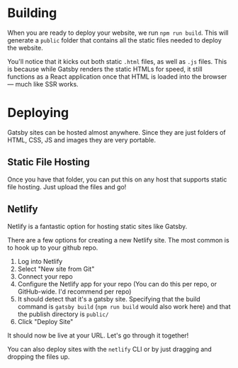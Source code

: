 # Building

When you are ready to deploy your website, we run `npm run build`. This will generate a `public` folder that contains all the static files needed to deploy the website.

You'll notice that it kicks out both static `.html` files, as well as `.js` files. This is because while Gatsby renders the static HTMLs for speed, it still functions as a React application once that HTML is loaded into the browser &mdash; much like SSR works.

# Deploying

Gatsby sites can be hosted almost anywhere. Since they are just folders of HTML, CSS, JS and images they are very portable.

## Static File Hosting

Once you have that folder, you can put this on any host that supports static file hosting. Just upload the files and go!

## Netlify

Netlify is a fantastic option for hosting static sites like Gatsby.

There are a few options for creating a new Netlify site. The most common is to hook up to your github repo.

1. Log into Netlify
2. Select "New site from Git"
3. Connect your repo
4. Configure the Netlify app for your repo (You can do this per repo, or GitHub-wide. I'd recommend per repo)
5. It should detect that it's a gatsby site. Specifying that the build command is `gatsby build` (`npm run build` would also work here) and that the publish directory is `public/`
6. Click "Deploy Site"

It should now be live at your URL. Let's go through it together!

You can also deploy sites with the `netlify` CLI or by just dragging and dropping the files up.
